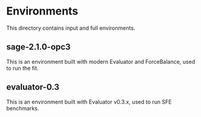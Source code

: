 # Environments

This directory contains input and full environments.

## sage-2.1.0-opc3

This is an environment built with modern Evaluator and ForceBalance, used to run the fit.

## evaluator-0.3

This is an environment built with Evaluator v0.3.x, used to run SFE benchmarks.
